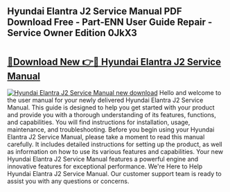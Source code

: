 ## Hyundai Elantra J2 Service Manual PDF Download Free - Part-ENN User Guide Repair - Service Owner Edition 0JkX3

# <h2><a href="http://bc52010.oget.top/?id=Hyundai+Elantra+J2+Service+Manual">🔗Download New 👉🔴 Hyundai Elantra J2 Service Manual</a></h2>

[![Hyundai Elantra J2 Service Manual new download](https://i.imgur.com/5g1atiW.png)](http://bc52010.oget.top/?id=Hyundai+Elantra+J2+Service+Manual)
Hello and welcome to the user manual for your newly delivered Hyundai Elantra J2 Service Manual. This guide is designed to help you get started with your product and provide you with a thorough understanding of its features, functions, and capabilities. You will find instructions for installation, usage, maintenance, and troubleshooting. Before you begin using your Hyundai Elantra J2 Service Manual, please take a moment to read this manual carefully. It includes detailed instructions for setting up the product, as well as information on how to use its various features and capabilities. Your new Hyundai Elantra J2 Service Manual features a powerful engine and innovative features for exceptional performance. We're Here to Help Hyundai Elantra J2 Service Manual. Our customer support team is ready to assist you with any questions or concerns.
